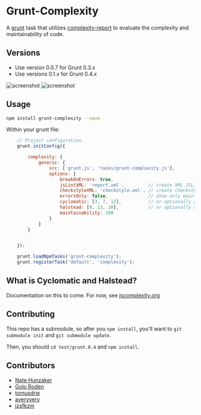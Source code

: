 # Grunt-Complexity

A [grunt](http://github.com/gruntjs/grunt/) task that utilizes
[complexity-report](https://github.com/philbooth/complexityReport.js)
to evaluate the complexity and maintainability of code.

## Versions

- Use version 0.0.7 for Grunt 0.3.x
- Use versions 0.1.x for Grunt 0.4.x

![screenshot](https://raw.github.com/vigetlabs/grunt-complexity/master/example.png)
![screenshot](https://raw.github.com/vigetlabs/grunt-complexity/master/complexity.png)

## Usage

```bash
npm install grunt-complexity --save
```

Within your grunt file:

```javascript
    // Project configuration.
	grunt.initConfig({

		complexity: {
			generic: {
				src: ['grunt.js', 'tasks/grunt-complexity.js'],
				options: {
					breakOnErrors: true,
					jsLintXML: 'report.xml',         // create XML JSLint-like report
					checkstyleXML: 'checkstyle.xml', // create checkstyle report
					errorsOnly: false,               // show only maintainability errors
					cyclomatic: [3, 7, 12],          // or optionally a single value, like 3
					halstead: [8, 13, 20],           // or optionally a single value, like 8
					maintainability: 100
				}
			}
		}


	});

	grunt.loadNpmTasks('grunt-complexity');
	grunt.registerTask('default', 'complexity');
```

## What is Cyclomatic and Halstead?

Documentation on this to come. For now, see [jscomplexity.org](http://jscomplexity.org/complexity)

## Contributing

This repo has a submodule, so after you `npm install`, you'll want to `git submodule init` and `git submodule update`.

Then, you should `cd test/grunt.0.4` and `npm install`.

## Contributors

- [Nate Hunzaker](https://github.com/nhunzaker)
- [Golo Roden](https://github.com/goloroden)
- [tomusdrw](https://github.com/tomusdrw)
- [averyvery](https://github.com/averyvery)
- [jzsfkzm](https://github.com/jzsfkzm)
